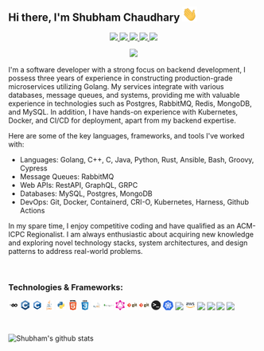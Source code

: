 <h2> Hi there, I'm Shubham Chaudhary <img src="https://raw.githubusercontent.com/ABSphreak/ABSphreak/master/gifs/Hi.gif" width="30px"></h2>

<p align="center">
<a href="https://www.linkedin.com/in/ispeakc0de/">
 <img src="https://img.shields.io/badge/LinkedIn-0077B5?style=for-the-badge&logo=linkedin&logoColor=white"/> 
 </a>
 <a href="https://twitter.com/ispeakc0de">
 <img src="http://img.shields.io/badge/Twitter-1DA1F2?style=for-the-badge&logo=twitter&logoColor=white"/>
 </a>
 <a href="https://dev.to/ispeakc0de">
 <img src="https://img.shields.io/badge/-DEV-000000?style=for-the-badge&logo=HackerRank&logoColor=white"/>
 </a>
 <a href="https://www.hackerrank.com/shubh_chaudhary"><img src="https://img.shields.io/badge/-Hackerrank-2EC866?style=for-the-badge&logo=HackerRank&logoColor=white"/> </a>
 <a href="https://www.codechef.com/users/chocoshubh"><img src="https://img.shields.io/badge/-Codechef-964B00?style=for-the-badge&logo=CodeChef&logoColor=white%22"/> </a>
</p>

<p align="center"> <img src="https://komarev.com/ghpvc/?username=ispeakc0de&label=Profile%20Visits&color=blue&style=plastic%22%20alt=%22ispeakc0de" /> </p>

I'm a software developer with a strong focus on backend development, I possess three years of experience in constructing production-grade microservices utilizing Golang. My services integrate with various databases, message queues, and systems, providing me with valuable experience in technologies such as Postgres, RabbitMQ, Redis, MongoDB, and MySQL. In addition, I have hands-on experience with Kubernetes, Docker, and CI/CD for deployment, apart from my backend expertise.

Here are some of the key languages, frameworks, and tools I've worked with:
- Languages: Golang, C++, C, Java, Python, Rust, Ansible, Bash, Groovy, Cypress
- Message Queues: RabbitMQ
- Web APIs: RestAPI, GraphQL, GRPC
- Databases: MySQL, Postgres, MongoDB
- DevOps: Git, Docker, Containerd, CRI-O, Kubernetes, Harness, Github Actions

In my spare time, I enjoy competitive coding and have qualified as an ACM-ICPC Regionalist. I am always enthusiastic about acquiring new knowledge and exploring novel technology stacks, system architectures, and design patterns to address real-world problems.

<br />

### Technologies & Frameworks:

<code><img height="20" src="https://raw.githubusercontent.com/github/explore/80688e429a7d4ef2fca1e82350fe8e3517d3494d/topics/go/go.png"></code>
<code><img height="20" src="https://raw.githubusercontent.com/github/explore/80688e429a7d4ef2fca1e82350fe8e3517d3494d/topics/cpp/cpp.png"></code>
<code><img height="20" src="https://raw.githubusercontent.com/github/explore/80688e429a7d4ef2fca1e82350fe8e3517d3494d/topics/c/c.png"></code>
<code><img height="20" src="https://raw.githubusercontent.com/github/explore/80688e429a7d4ef2fca1e82350fe8e3517d3494d/topics/java/java.png"></code>
<code><img height="20" src="https://raw.githubusercontent.com/github/explore/80688e429a7d4ef2fca1e82350fe8e3517d3494d/topics/python/python.png"></code>
<code><img height="20" src="https://raw.githubusercontent.com/github/explore/80688e429a7d4ef2fca1e82350fe8e3517d3494d/topics/html/html.png"></code>
<code><img height="20" src="https://raw.githubusercontent.com/github/explore/5c058a388828bb5fde0bcafd4bc867b5bb3f26f3/topics/css/css.png"></code>
<code><img height="20" src="https://raw.githubusercontent.com/github/explore/80688e429a7d4ef2fca1e82350fe8e3517d3494d/topics/mysql/mysql.png"></code>
<code><img height="20" src="https://raw.githubusercontent.com/github/explore/80688e429a7d4ef2fca1e82350fe8e3517d3494d/topics/mongodb/mongodb.png"></code>
<code><img height="20" src="https://raw.githubusercontent.com/github/explore/80688e429a7d4ef2fca1e82350fe8e3517d3494d/topics/graphql/graphql.png"></code>
<code><img height="20" src="https://raw.githubusercontent.com/github/explore/80688e429a7d4ef2fca1e82350fe8e3517d3494d/topics/git/git.png"></code>
<code><img height="20" src="https://raw.githubusercontent.com/github/explore/80688e429a7d4ef2fca1e82350fe8e3517d3494d/topics/git/git.png"></code>
<code><img height="20" src="https://raw.githubusercontent.com/github/explore/80688e429a7d4ef2fca1e82350fe8e3517d3494d/topics/terminal/terminal.png"></code>
<code><img height="20" src="https://github.com/kubernetes/kubernetes/blob/master/logo/logo.png"></code>
<code><img height="20" src="https://avatars1.githubusercontent.com/u/2810941?s=280&v=4"></code>
<code><img height="20" src="https://raw.githubusercontent.com/github/explore/fbceb94436312b6dacde68d122a5b9c7d11f9524/topics/aws/aws.png"></code>
<code><img height="20" src="https://camo.githubusercontent.com/53790f8272a4b6d44df1c516ef71909834d177c7/68747470733a2f2f63646e2e776f726c64766563746f726c6f676f2e636f6d2f6c6f676f732f646f636b65722e737667"></code>
<code><img height="20" src="https://upload.wikimedia.org/wikipedia/commons/thumb/2/24/Ansible_logo.svg/1200px-Ansible_logo.svg.png"></code>
<code><img height="20" src="https://upload.wikimedia.org/wikipedia/commons/thumb/e/e9/Jenkins_logo.svg/1200px-Jenkins_logo.svg.png"></code>
<code><img height="20" src="https://www.veritis.com/wp-content/uploads/2019/08/Prometheus.png"></code>

<br />

![Shubham's github stats](https://github-readme-stats.vercel.app/api?username=ispeakc0de&show_icons=true&count_private=true&include_all_commits=true&hide=stars&theme=vue)
